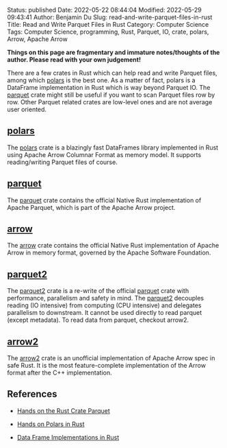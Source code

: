 Status: published
Date: 2022-05-22 08:44:04
Modified: 2022-05-29 09:43:41
Author: Benjamin Du
Slug: read-and-write-parquet-files-in-rust
Title: Read and Write Parquet Files in Rust
Category: Computer Science
Tags: Computer Science, programming, Rust, Parquet, IO, crate, polars, Arrow, Apache Arrow

**Things on this page are fragmentary and immature notes/thoughts of the author. Please read with your own judgement!**

There are a few crates in Rust which can help read and write Parquet files,
among which
[polars](https://crates.io/crates/polars)
is the best one. 
As a matter of fact,
polars is a DataFrame implementation in Rust
which is way beyond Parquet IO.
The 
[parquet](https://crates.io/crates/parquet)
crate might still be useful if you want to scan Parquet files row by row.
Other Parquet related crates are low-level ones
and are not average user oriented.

## [polars](https://crates.io/crates/polars)
The 
[polars](https://crates.io/crates/polars)
crate is a blazingly fast DataFrames library implemented in Rust 
using Apache Arrow Columnar Format as memory model.
It supports reading/writing Parquet files of course.

## [parquet](https://crates.io/crates/parquet)

The 
[parquet](https://crates.io/crates/parquet)
crate contains the official Native Rust implementation of Apache Parquet, 
which is part of the Apache Arrow project.


## [arrow](https://crates.io/crates/arrow)

The 
[arrow](https://crates.io/crates/arrow)
crate contains the official Native Rust implementation of Apache Arrow in memory format, 
governed by the Apache Software Foundation. 


## [parquet2](https://crates.io/crates/parquet2)

The 
[parquet2](https://crates.io/crates/parquet2)
crate is a re-write of the official 
[parquet](https://crates.io/crates/parquet)
crate with performance, 
parallelism and safety in mind.
The 
[parquet2](https://crates.io/crates/parquet2)
decouples reading (IO intensive) from computing (CPU intensive)
and delegates parallelism to downstream.
It cannot be used directly to read parquet (except metadata). 
To read data from parquet, checkout arrow2.


## [arrow2](https://crates.io/crates/arrow2)

The 
[arrow2](https://crates.io/crates/arrow2)
crate is an unofficial implementation of Apache Arrow spec in safe Rust.
It is the most feature-complete implementation of the Arrow format 
after the C++ implementation.



## References

- [Hands on the Rust Crate Parquet](http://www.legendu.net/misc/blog/hands-on-the-rust-crate-parquet/)

- [Hands on Polars in Rust](https://www.legendu.net/misc/blog/hands-on-polars-in-rust/)

- [Data Frame Implementations in Rust](https://www.legendu.net/misc/blog/data-frame-implementations-in-rust/)

